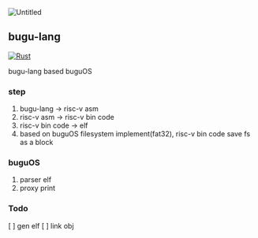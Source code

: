 ![Untitled](https://tva1.sinaimg.cn/large/008i3skNgy1gxnuqh31vyj30cp08nglj.jpg)

## bugu-lang

[![Rust](https://github.com/buhe/bugu-lang/actions/workflows/rust.yml/badge.svg)](https://github.com/buhe/bugu-lang/actions/workflows/rust.yml)

bugu-lang based buguOS

### step
1. bugu-lang -> risc-v asm
2. risc-v asm -> risc-v bin code
3. risc-v bin code -> elf 
4. based on buguOS filesystem implement(fat32), risc-v bin code save fs as a block

### buguOS

1. parser elf
2. proxy print

### Todo
[ ] gen elf
[ ] link obj
